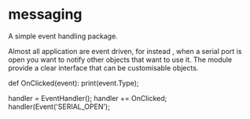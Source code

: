 # messaging
A simple event handling package.

Almost all application are event driven, for instead , when a serial port is open you want to notify other objects that want to use it.
The module provide a clear interface that can be customisable objects.

def OnClicked(event):
    print(event.Type);
    
handler  = EventHandler();
handler += OnClicked;
handler(Event('SERIAL_OPEN');

